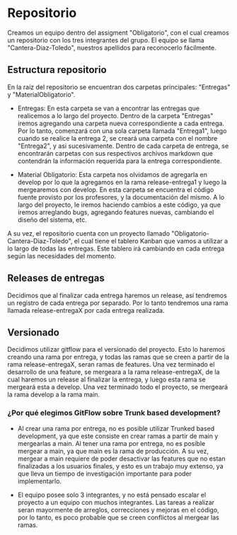 # Repositorio

Creamos un equipo dentro del assigment "Obligatorio", con el cual creamos un repositorio con los tres integrantes del grupo. El equipo se llama "Cantera-Diaz-Toledo", nuestros apellidos para reconocerlo fácilmente.

## Estructura repositorio

En la raíz del repositorio se encuentran dos carpetas principales: "Entregas" y "MaterialObligatorio".

- Entregas: En esta carpeta se van a encontrar las entregas que realicemos a lo largo del proyecto. Dentro de la carpeta "Entregas" iremos agregando una carpeta nueva correspondiente a cada entrega. Por lo tanto, comenzará con una sola carpeta llamada "Entrega1", luego cuando se realice la entrega 2, se creará una carpeta con el nombre "Entrega2", y asi sucesivamente. Dentro de cada carpeta de entrega, se encontrarán carpetas con sus respectivos archivos markdown que contendrán la información requerida para la entrega correspondiente.

- Material Obligatorio: Esta carpeta nos olvidamos de agregarla en develop por lo que la agregamos en la rama release-entrega1 y luego la mergearemos con develop. En esta carpeta se encuentra el código fuente provisto por los profesores, y la documentación del mismo. A lo largo del proyecto, le iremos haciendo cambios a este código, ya que iremos arreglando bugs, agregando features nuevas, cambiando el diseño del sistema, etc.

A su vez, el repositorio cuenta con un proyecto llamado "Obligatorio-Cantera-Diaz-Toledo", el cual tiene el tablero Kanban que vamos a utilizar a lo largo de todas las entregas. Este tablero irá cambiando en cada entrega según las necesidades del momento.

## Releases de entregas

Decidimos que al finalizar cada entrega haremos un release, así tendremos un registro de cada entrega por separado. Por lo tanto tendremos una rama llamada release-entregaX por cada entrega realizada.

## Versionado

Decidimos utilizar gitflow para el versionado del proyecto. Esto lo haremos creando una rama por entrega, y todas las ramas que se creen a partir de la rama release-entregaX, seran ramas de features. Una vez terminado el desarrollo de una feature, se mergeara a la rama release-entregaX, de la cual haremos un release al finalizar la entrega, y luego esta rama se mergeará esta a develop. Una vez terminado todo el proyecto, se mergeará la rama develop a la rama main.

### ¿Por qué elegimos GitFlow sobre Trunk based development?

- Al crear una rama por entrega, no es posible utilizar Trunked based development, ya que este consiste en crear ramas a partir de main y mergearlas a main. Al tener una rama por entrega, no es posible mergear a main, ya que main es la rama de producción. A su vez, mergear a main requiere de poder desactivar las features que no estan finalizadas a los usuarios finales, y esto es un trabajo muy extenso, ya que lleva un tiempo de investigación importante para poder implementarlo.

- El equipo posee solo 3 integrantes, y no está pensado escalar el proyecto a un equipo con muchos integrantes. Las tareas a realizar seran mayormente de arreglos, correcciones y mejoras en el código, por lo tanto, es poco probable que se creen conflictos al mergear las ramas.

